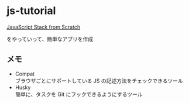 # js-tutorial

[JavaScript Stack from Scratch](https://github.com/verekia/js-stack-from-scratch)

をやっていって、簡単なアプリを作成

## メモ

* Compat  
  ブラウザごとにサポートしている JS の記述方法をチェックできるツール
* Husky  
  簡単に、タスクを Git にフックできるようにするツール
